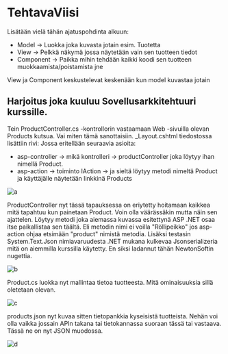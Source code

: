# TehtavaViisi

Lisätään vielä tähän ajatuspohdinta alkuun:

- Model -> Luokka joka kuvasta jotain esim. Tuotetta
- View -> Pelkkä näkymä jossa näytetään vain sen tuotteen tiedot
- Component -> Paikka mihin tehdään kaikki koodi sen tuotteen muokkaamista/poistamista jne 

View ja Component keskustelevat keskenään kun model kuvastaa jotain

## Harjoitus joka kuuluu Sovellusarkkitehtuuri kurssille.

Tein ProductController.cs -kontrollorin vastaamaan Web -sivuilla olevan Products kutsua. 
Vai miten tämä sanottaisiin. 
_Layout.cshtml tiedostossa lisättiin rivi:
Jossa eritellään seuraavia asioita:
- asp-controller -> mikä kontrolleri -> productController joka löytyy ihan nimellä Product.
- asp-action -> toiminto IAction -> ja sieltä löytyy metodi nimeltä Product ja käyttäjälle näytetään linkkinä Products
  
![a](https://github.com/user-attachments/assets/f29aeb38-e824-41d9-a322-25636fbacc14)

ProductController nyt tässä tapauksessa on eriytetty hoitamaan kaikkea mitä tapahtuu kun painetaan Product. Voin olla väärässäkin mutta näin sen ajattelen.
Löytyy metodi joka aiemassa kuvassa esitettynä ASP .NET osaa itse paikallistaa sen täältä. Eli metodin nimi ei voilla "Röllipeikko" jos asp-action ohjaa etsimään "product" nimistä metodia.
Lisäksi testasin System.Text.Json nimiavaruudesta .NET mukana kulkevaa Jsonserializeria mitä on aiemmilla kurssilla käytetty. En siksi ladannut tähän NewtonSoftin nugettia. 

![b](https://github.com/user-attachments/assets/7000d2b0-e639-4f65-8a05-59311ccf4390)

Product.cs luokka nyt mallintaa tietoa tuotteesta. Mitä ominaisuuksia sillä oletetaan olevan.

![c](https://github.com/user-attachments/assets/6f4a2792-9561-48d8-8cce-66400a7c101b)

products.json nyt kuvaa sitten tietopankkia kyseisistä tuotteista. Nehän voi olla vaikka jossain APIn takana tai tietokannassa suoraan tässä tai vastaava. Tässä ne on nyt JSON muodossa. 

![d](https://github.com/user-attachments/assets/928384ba-de63-4afc-a3b1-c661c0248fc1)
